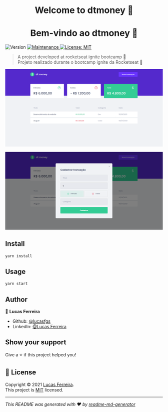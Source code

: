 <h1 align="center"> Welcome to dtmoney 👋</h1>
<h1 align="center"> Bem-vindo ao dtmoney 👋</h1>
<p>
  <img alt="Version" src="https://img.shields.io/badge/version-1.0.0-blue.svg?cacheSeconds=2592000" />
  <a href="https://github.com/lucasfgs/dtmoney/graphs/commit-activity" target="_blank">
    <img alt="Maintenance" src="https://img.shields.io/badge/Maintained%3F-yes-green.svg" />
  </a>
  <a href="https://github.com/lucasfgs/dtmoney/blob/master/LICENSE" target="_blank">
    <img alt="License: MIT" src="https://img.shields.io/github/license/lucasfgs/dtmoney" />
  </a>
</p>

> A project developed at rocketseat ignite bootcamp 🚀  
> Projeto realizado durante o bootcamp ignite da Rocketseat 🚀

![Interface](dtmoney.png)

![Interface](dtmoney2.png)

## Install

```sh
yarn install
```

## Usage

```sh
yarn start
```

## Author

👤 **Lucas Ferreira**

* Github: [@lucasfgs](https://github.com/lucasfgs)
* LinkedIn: [@Lucas Ferreira](https://br.linkedin.com/in/lucas-ferreira-44a90916b)

## Show your support

Give a ⭐️ if this project helped you!

## 📝 License

Copyright © 2021 [Lucas Ferreira](https://github.com/lucasfgs).<br />
This project is [MIT](https://github.com/lucasfgs/dtmoney/blob/master/LICENSE) licensed.

***
_This README was generated with ❤️ by [readme-md-generator](https://github.com/kefranabg/readme-md-generator)_
